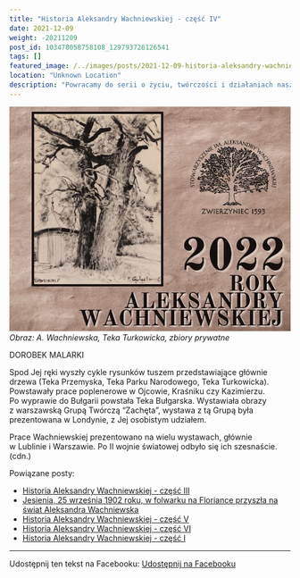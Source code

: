 ```yaml
---
title: "Historia Aleksandry Wachniewskiej - część IV"
date: 2021-12-09
weight: -20211209
post_id: 103478058758108_129793726126541
tags: []
featured_image: /../images/posts/2021-12-09-historia-aleksandry-wachniewskiej-czesc-iv.jpg
location: "Unknown Location"
description: "Powracamy do serii o życiu, twórczości i działaniach naszej Patronki - Aleksandry Wachniewskiej...."
---
```


![Obraz: A. Wachniewska, Teka Turkowicka, zbiory prywatne](/images/posts/2021-12-09-historia-aleksandry-wachniewskiej-czesc-iv.jpg)
*Obraz: A. Wachniewska, Teka Turkowicka, zbiory prywatne*



DOROBEK MALARKI

Spod Jej ręki wyszły cykle rysunków tuszem przedstawiające głównie drzewa (Teka Przemyska, Teka Parku Narodowego, Teka Turkowicka). Powstawały prace poplenerowe w Ojcowie, Kraśniku czy Kazimierzu. Po wyprawie do Bułgarii powstała Teka Bułgarska.
Wystawiała obrazy z warszawską Grupą Twórczą “Zachęta”, wystawa z tą Grupą była prezentowana w Londynie, z Jej osobistym udziałem.

Prace Wachniewskiej prezentowano na wielu wystawach, głównie w Lublinie i Warszawie. Po II wojnie światowej odbyło się ich szesnaście. (cdn.)

Powiązane posty:
- [Historia Aleksandry Wachniewskiej - część III](/posts/historia-aleksandry-wachniewskiej-czesc-iii)
- [Jesienią, 25 września 1902 roku, w folwarku na Floriance przyszła na świat Aleksandra Wachniewska](/posts/jesienia-25-wrzesnia-1902-roku-w-folwarku)
- [Historia Aleksandry Wachniewskiej - część V](/posts/historia-aleksandry-wachniewskiej-czesc-v)
- [Historia Aleksandry Wachniewskiej - część VI](/posts/historia-aleksandry-wachniewskiej-czesc-vi)
- [Historia Aleksandry Wachniewskiej - część I](/posts/historia-aleksandry-wachniewskiej-czesc-i)


---

Udostępnij ten tekst na Facebooku:
[Udostępnij na Facebooku](https://www.facebook.com/sharer/sharer.php?u=https://stowarzyszeniewachniewskiej.pl/posts/historia-aleksandry-wachniewskiej-czesc-iv)

<script type="application/ld+json">
{
  "@context": "https://schema.org",
  "@type": "BlogPosting",
  "headline": "Historia Aleksandry Wachniewskiej - część IV",
  "datePublished": "2021-12-09",
  "dateModified": "2021-12-09",
  "author": {
    "@type": "Organization",
    "name": "Stowarzyszenie im. Aleksandry Wachniewskiej"
  },
  "publisher": {
    "@type": "Organization",
    "name": "Stowarzyszenie im. Aleksandry Wachniewskiej",
    "logo": {
      "@type": "ImageObject",
      "url": "https://stowarzyszeniewachniewskiej.pl/images/logo/logo.svg"
    }
  },
  "mainEntityOfPage": {
    "@type": "WebPage",
    "@id": "https://stowarzyszeniewachniewskiej.pl/posts/historia-aleksandry-wachniewskiej-czesc-iv"
  },
  "image": {
    "@type": "ImageObject",
    "url": "https://stowarzyszeniewachniewskiej.pl//images/posts/2021-12-09-historia-aleksandry-wachniewskiej-czesc-iv.jpg"
  },
  "articleSection": "Dziedzictwo Kulturowe i Zabytki",
  "keywords": "[]",
  "wordCount": 73,
  "articleBody": "DOROBEK MALARKI\n\nSpod Jej ręki wyszły cykle rysunków tuszem przedstawiające głównie drzewa (Teka Przemyska, Teka Parku Narodowego, Teka Turkowicka). Powstawały prace poplenerowe w Ojcowie, Kraśniku czy Kazimierzu. Po wyprawie do Bułgarii powstała Teka Bułgarska.\nWystawiała obrazy z warszawską Grupą Twórczą “Zachęta”, wystawa z tą Grupą była prezentowana w Londynie, z Jej osobistym udziałem.\n\nPrace Wachniewskiej prezentowano na wielu wystawach, głównie w Lublinie i Warszawie. Po II wojnie światowej odbyło się ich szesnaście. (cdn.)",
  "description": "Powracamy do serii o życiu, twórczości i działaniach naszej Patronki - Aleksandry Wachniewskiej....",
  "copyrightHolder": null
}
</script>
<script type="application/ld+json">
{
  "@context": "https://schema.org",
  "@type": "BreadcrumbList",
  "itemListElement": [
    {
      "@type": "ListItem",
      "position": 1,
      "name": "Home",
      "item": "https://stowarzyszeniewachniewskiej.pl"
    },
    {
      "@type": "ListItem",
      "position": 2,
      "name": "posts",
      "item": "https://stowarzyszeniewachniewskiej.pl/posts"
    },
    {
      "@type": "ListItem",
      "position": 3,
      "name": "Historia Aleksandry Wachniewskiej - część IV",
      "item": "https://stowarzyszeniewachniewskiej.pl/posts/historia-aleksandry-wachniewskiej-czesc-iv"
    }
  ]
}
</script>

